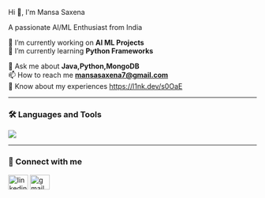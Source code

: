 Hi 👋, I'm Mansa Saxena

A passionate AI/ML Enthusiast from India

🔭 I’m currently working on **AI ML Projects**  
🌱 I’m currently learning **Python Frameworks**  

💬 Ask me about **Java,Python,MongoDB**  
📫 How to reach me **mansasaxena7@gmail.com**  
📄 Know about my experiences   https://l1nk.dev/s0OaE 


---

### 🛠️ Languages and Tools
<p align="left">
<img src="https://skillicons.dev/icons?i=java,python,tensorflow,mongodb,mysql,github,figma" />
</p>

---

### 🤝 Connect with me
<p align="left">
<a href="https://l1nk.dev/s0OaE" target="blank"><img align="center" src="https://skillicons.dev/icons?i=linkedin" alt="linkedin" height="30" width="40" /></a>
<a href="mailto:mansasaxena7@gmail.com"><img align="center" src="https://skillicons.dev/icons?i=gmail" alt="gmail" height="30" width="40" /></a>
</p>
